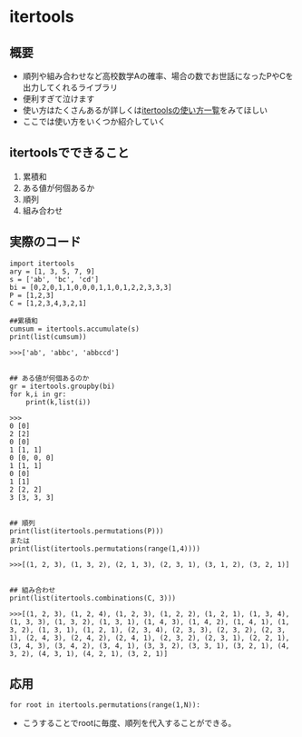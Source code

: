 # itertools
## 概要
- 順列や組み合わせなど高校数学Aの確率、場合の数でお世話になったPやCを出力してくれるライブラリ
- 便利すぎて泣けます
- 使い方はたくさんあるが詳しくは[itertoolsの使い方一覧](https://docs.python.org/ja/3/library/itertools.html)をみてほしい
- ここでは使い方をいくつか紹介していく
## itertoolsでできること
1. 累積和
2. ある値が何個あるか
3. 順列
4. 組み合わせ
## 実際のコード
```
import itertools
ary = [1, 3, 5, 7, 9]
s = ['ab', 'bc', 'cd']
bi = [0,2,0,1,1,0,0,0,1,1,0,1,2,2,3,3,3]
P = [1,2,3]
C = [1,2,3,4,3,2,1]

##累積和
cumsum = itertools.accumulate(s)
print(list(cumsum))

>>>['ab', 'abbc', 'abbccd']


## ある値が何個あるのか
gr = itertools.groupby(bi)
for k,i in gr:
    print(k,list(i))

>>>
0 [0]
2 [2]
0 [0]
1 [1, 1]
0 [0, 0, 0]
1 [1, 1]
0 [0]
1 [1]
2 [2, 2]
3 [3, 3, 3]


## 順列
print(list(itertools.permutations(P)))
または
print(list(itertools.permutations(range(1,4))))

>>>[(1, 2, 3), (1, 3, 2), (2, 1, 3), (2, 3, 1), (3, 1, 2), (3, 2, 1)]


## 組み合わせ
print(list(itertools.combinations(C, 3)))

>>>[(1, 2, 3), (1, 2, 4), (1, 2, 3), (1, 2, 2), (1, 2, 1), (1, 3, 4), (1, 3, 3), (1, 3, 2), (1, 3, 1), (1, 4, 3), (1, 4, 2), (1, 4, 1), (1, 3, 2), (1, 3, 1), (1, 2, 1), (2, 3, 4), (2, 3, 3), (2, 3, 2), (2, 3, 1), (2, 4, 3), (2, 4, 2), (2, 4, 1), (2, 3, 2), (2, 3, 1), (2, 2, 1), (3, 4, 3), (3, 4, 2), (3, 4, 1), (3, 3, 2), (3, 3, 1), (3, 2, 1), (4, 3, 2), (4, 3, 1), (4, 2, 1), (3, 2, 1)]
```
## 応用
```
for root in itertools.permutations(range(1,N)):
```
- こうすることでrootに毎度、順列を代入することができる。